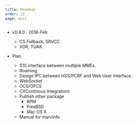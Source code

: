 ```yaml
---
title: Roadmap
order: 13
page: docs
---
```


- v0.4.0 : 2018-Feb
    - CS Fallback, SRVCC
    - XOR, TUAK


- Plan
    - S10 interface between multiple MMEs.
    - Roaming
    - Design IPC between HSS/PCRF and Web User Interface.
    - WebSocket
    - OCS/OFCS
    - CI(Continous Integration)
    - Publish other package
      * RPM
      * FreeBSD
      * Mac OS X
    - Manual for man/info
